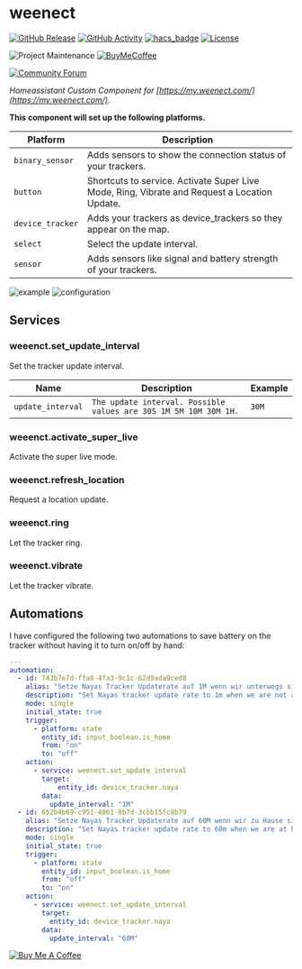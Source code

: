 # weenect

[![GitHub Release][releases-shield]][releases]
[![GitHub Activity][commits-shield]][commits]
[![hacs_badge](https://img.shields.io/badge/HACS-Default-orange.svg?style=for-the-badge)](https://github.com/custom-components/hacs)
[![License][license-shield]](LICENSE.md)

![Project Maintenance][maintenance-shield]
[![BuyMeCoffee][buymecoffeebadge]][buymecoffee]

[![Community Forum][forum-shield]][forum]

_Homeassistant Custom Component for [https://my.weenect.com/](https://my.weenect.com/)._

**This component will set up the following platforms.**

Platform | Description
-- | --
`binary_sensor` | Adds sensors to show the connection status of your trackers.
`button` | Shortcuts to service. Activate Super Live Mode, Ring, Vibrate and Request a Location Update.
`device_tracker` | Adds your trackers as device_trackers so they appear on the map.
`select` | Select the update interval.
`sensor` | Adds sensors like signal and battery strength of your trackers.

![example][exampleimg]
![configuration][configurationimg]

## Services

### weeenct.set_update_interval

Set the tracker update interval.

Name | Description | Example
-- | -- | --
`update_interval` | `The update interval. Possible values are 30S 1M 5M 10M 30M 1H.` | `30M`

### weeenct.activate_super_live

Activate the super live mode.

### weeenct.refresh_location

Request a location update.

### weeenct.ring

Let the tracker ring.

### weeenct.vibrate

Let the tracker vibrate.

## Automations

I have configured the following two automations to save battery on the tracker without having it to turn on/off by hand:

```yaml
---
automation:
  - id: 743b7e7d-ffa8-4fa3-9c1c-62d9ada9ced8
    alias: "Setze Nayas Tracker Updaterate auf 1M wenn wir unterwegs sind"
    description: "Set Nayas tracker update rate to 1m when we are not at home"
    mode: single
    initial_state: true
    trigger:
      - platform: state
        entity_id: input_boolean.is_home
        from: "on"
        to: "off"
    action:
      - service: weenect.set_update_interval
        target:
            entity_id: device_tracker.naya
        data:
          update_interval: "1M"
  - id: 652b4b69-c951-4861-8b7d-3cbb15fc8b79
    alias: "Setze Nayas Tracker Updaterate auf 60M wenn wir zu Hause sind"
    description: "Set Nayas tracker update rate to 60m when we are at home"
    mode: single
    initial_state: true
    trigger:
      - platform: state
        entity_id: input_boolean.is_home
        from: "off"
        to: "on"
    action:
      - service: weenect.set_update_interval
        target:
          entity_id: device_tracker.naya
        data:
          update_interval: "60M"
````

<a href="https://www.buymeacoffee.com/eifinger" target="_blank"><img src="https://www.buymeacoffee.com/assets/img/custom_images/black_img.png" alt="Buy Me A Coffee" style="height: auto !important;width: auto !important;" ></a><br>

[buymecoffee]: https://www.buymeacoffee.com/eifinger
[buymecoffeebadge]: https://img.shields.io/badge/buy%20me%20a%20coffee-donate-yellow.svg?style=for-the-badge
[commits-shield]: https://img.shields.io/github/commit-activity/y/eifinger/hass-weenect?style=for-the-badge
[commits]: https://github.com/eifinger/hass-weenect/commits/main
[exampleimg]: https://github.com/eifinger/hass-weenect/blob/main/example.png?raw=true
[configurationimg]: https://github.com/eifinger/hass-weenect/blob/main/configuration.png?raw=true
[forum-shield]: https://img.shields.io/badge/community-forum-brightgreen.svg?style=for-the-badge
[forum]: https://community.home-assistant.io/t/custom-integration-weenect/300996
[license-shield]: https://img.shields.io/github/license/eifinger/hass-weenect.svg?style=for-the-badge
[maintenance-shield]: https://img.shields.io/badge/maintainer-Kevin%20Stillhammer%20%40eifinger-blue.svg?style=for-the-badge
[releases-shield]: https://img.shields.io/github/release/eifinger/hass-weenect.svg?style=for-the-badge
[releases]: https://github.com/eifinger/hass-weenect/releases
